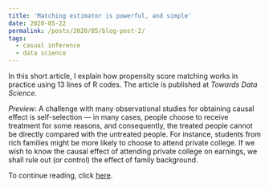 ```yaml
---
title: 'Matching estimator is powerful, and simple'
date: 2020-05-22
permalink: /posts/2020/05/blog-post-2/
tags:
  - casual inference
  - data science
---
```


In this short article, I explain how propensity score matching works in practice using 13 lines of R codes. The article is published at <em>Towards Data Science</em>. 

<em>Preview</em>: A challenge with many observational studies for obtaining causal effect is self-selection — in many cases, people choose to receive treatment for some reasons, and consequently, the treated people cannot be directly compared with the untreated people. For instance, students from rich families might be more likely to choose to attend private college. If we wish to know the causal effect of attending private college on earnings, we shall rule out (or control) the effect of family background.

To continue reading, click [here](https://towardsdatascience.com/matching-estimator-is-powerful-and-simple-82350f08515a?source=friends_link&sk=b8a73192ec18ea60f2cf8e17b2ae25f3). 

